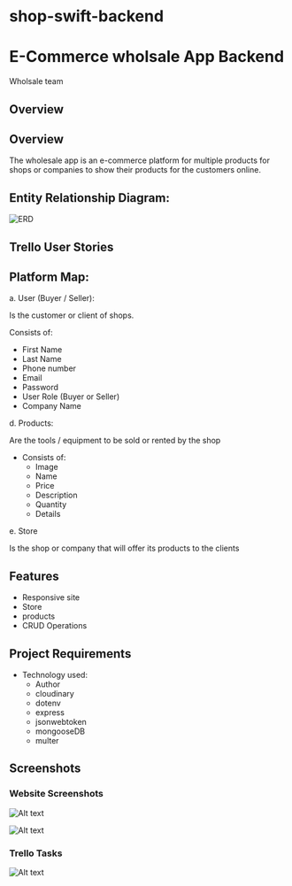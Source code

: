 # shop-swift-backend

# E-Commerce wholsale App Backend 

Wholsale team

## Overview

## Overview

The wholesale app is an e-commerce  platform for multiple products for shops or companies to show their products for the customers online. 

## Entity Relationship Diagram: 
![ERD](https://github.com/iAliJ/shop-swift-backend/assets/47180374/81e48a28-2fc2-4b77-9fca-fa58f345c1bd)

## Trello User Stories

## Platform Map: 

a. User (Buyer / Seller): 

Is the customer or client of shops.

Consists of: 

- First Name
- Last Name 
- Phone number 
- Email 
- Password
- User Role (Buyer or Seller) 
- Company Name


d. Products: 

Are the tools / equipment to be sold or rented by the shop 

- Consists of: 
  - Image 
  - Name
  - Price
  - Description 
  - Quantity 
  - Details 

e. Store

Is the shop or company that will offer its products to the clients

## Features

- Responsive site
- Store 
- products 
- CRUD Operations

## Project Requirements

- Technology used: 
  - Author 
  - cloudinary
  - dotenv
  - express 
  - jsonwebtoken
  - mongooseDB
  - multer

## Screenshots

### Website Screenshots

![Alt text](<Public/images/Screenshot 2024-01-04 at 6.42.23 AM.png>)

![Alt text](<Public/images/Screenshot 2024-01-04 at 6.43.05 AM.png>)

### Trello Tasks
![Alt text](<Public/images/Screenshot 2024-01-04 at 6.45.48 AM.png>)
